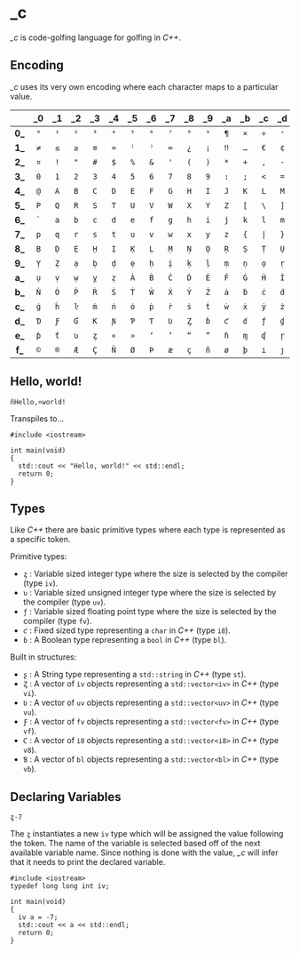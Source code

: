 # _c

_\_c_ is code-golfing language for golfing in _C++_.

## Encoding

_\_c_ uses its very own encoding where each character maps to a particular value.

|         | \_0  | \_1  | \_2  | \_3  | \_4  | \_5  | \_6  | \_7  | \_8  | \_9  | \_a  | \_b  | \_c  | \_d  | \_e  | \_f  |
|:-------:|:---:|:---:|:---:|:---:|:---:|:---:|:---:|:---:|:---:|:---:|:---:|:---:|:---:|:---:|:---:|:---:|
  **0\_** | `⁰` | `¹` | `²` | `³` | `⁴` | `⁵` | `⁶` | `⁷` | `⁸` | `⁹` | `¶` | `×` | `÷` | `⁺` | `⁻` | `⁼` |
  **1\_** | `≠` | `≤` | `≥` | `≡` | `≈` | `⁽` | `⁾` | `∞` | `¿` | `¡` | `‼` | `…` | `€` | `¢` | `£` | `¥` |
  **2\_** | `¤` | `!` | `"` | `#` | `$` | `%` | `&` | `'` | `(` | `)` | `*` | `+` | `,` | `-` | `.` | `/` |
  **3\_** | `0` | `1` | `2` | `3` | `4` | `5` | `6` | `7` | `8` | `9` | `:` | `;` | `<` | `=` | `>` | `?` |
  **4\_** | `@` | `A` | `B` | `C` | `D` | `E` | `F` | `G` | `H` | `I` | `J` | `K` | `L` | `M` | `N` | `O` |
  **5\_** | `P` | `Q` | `R` | `S` | `T` | `U` | `V` | `W` | `X` | `Y` | `Z` | `[` | `\` | `]` | `^` | `_` |
  **6\_** |<code>`</code>| `a` | `b` | `c` | `d` | `e` | `f` | `g` | `h` | `i` | `j` | `k` | `l` | `m` | `n` | `o` |
  **7\_** | `p` | `q` | `r` | `s` | `t` | `u` | `v` | `w` | `x` | `y` | `z` | `{` | <code>\|</code> | `}` | `~` | `Ạ` |
  **8\_** | `Ḅ` | `Ḍ` | `Ẹ` | `Ḥ` | `Ị` | `Ḳ` | `Ḷ` | `Ṃ` | `Ṇ` | `Ọ` | `Ṛ` | `Ṣ` | `Ṭ` | `Ụ` | `Ṿ` | `Ẉ` |
  **9\_** | `Ỵ` | `Ẓ` | `ạ` | `ḅ` | `ḍ` | `ẹ` | `ḥ` | `ị` | `ḳ` | `ḷ` | `ṃ` | `ṇ` | `ọ` | `ṛ` | `ṣ` | `ṭ` |
  **a\_** | `ụ` | `ṿ` | `ẉ` | `ỵ` | `ẓ` | `Ȧ` | `Ḃ` | `Ċ` | `Ḋ` | `Ė` | `Ḟ` | `Ġ` | `Ḣ` | `İ` | `Ŀ` | `Ṁ` |
  **b\_** | `Ṅ` | `Ȯ` | `Ṗ` | `Ṙ` | `Ṡ` | `Ṫ` | `Ẇ` | `Ẋ` | `Ẏ` | `Ż` | `ȧ` | `ḃ` | `ċ` | `ḋ` | `ė` | `ḟ` |
  **c\_** | `ġ` | `ḣ` | `ŀ` | `ṁ` | `ṅ` | `ȯ` | `ṗ` | `ṙ` | `ṡ` | `ṫ` | `ẇ` | `ẋ` | `ẏ` | `ż` | `Ɓ` | `Ƈ` |
  **d\_** | `Ɗ` | `Ƒ` | `Ɠ` | `Ƙ` | `Ɲ` | `Ƥ` | `Ƭ` | `Ʋ` | `Ȥ` | `ɓ` | `ƈ` | `ɗ` | `ƒ` | `ɠ` | `ƙ` | `ɲ` |
  **e\_** | `ƥ` | `ƭ` | `ʋ` | `ȥ` | `«` | `»` | `‘` | `’` | `“` | `”` | `ɦ` | `ɱ` | `ʠ` | `ɼ` | `ʂ` | `¦` |
  **f\_** | `©` | `®` | `Æ` | `Ç` | `Ñ` | `Ø` | `Þ` | `æ` | `ç` | `ñ` | `ø` | `þ` | `ı` | `ȷ` | <code> </code> | \n |


## Hello, world!

```
ñHello,¤world!
```
Transpiles to...
```
#include <iostream>

int main(void)
{
  std::cout << "Hello, world!" << std::endl;
  return 0;
}
```

## Types

Like _C++_ there are basic primitive types where each type is represented as a specific token.

Primitive types:

 * `ȥ` : Variable sized integer type where the size is selected by the compiler (type `iv`).
 * `ʋ` : Variable sized unsigned integer type where the size is selected by the compiler (type `uv`).
 * `ƒ` : Variable sized floating point type where the size is selected by the compiler (type `fv`).
 * `ƈ` : Fixed sized type representing a `char` in _C++_ (type `i8`).
 * `ɓ` : A Boolean type representing a `bool` in _C++_ (type `bl`).

Built in structures:
 
 * `ʂ` : A String type representing a `std::string` in _C++_ (type `st`).
 * `Ȥ` : A vector of `iv` objects representing a `std::vector<iv>` in _C++_ (type `vi`).
 * `Ʋ` : A vector of `uv` objects representing a `std::vector<uv>` in _C++_ (type `vu`).
 * `Ƒ` : A vector of `fv` objects representing a `std::vector<fv>` in _C++_ (type `vf`).
 * `Ƈ` : A vector of `i8` objects representing a `std::vector<i8>` in _C++_ (type `v8`).
 * `Ɓ` : A vector of `bl` objects representing a `std::vector<bl>` in _C++_ (type `vb`).

## Declaring Variables

```
ȥ-7
```

The `ȥ` instantiates a new `iv` type which will be assigned the value following the token. The name of the variable
is selected based off of the next available variable name. Since nothing is done with the value, _\_c_ will infer that
it needs to print the declared variable.

```
#include <iostream>
typedef long long int iv;

int main(void)
{
  iv a = -7;
  std::cout << a << std::endl;
  return 0;
}
```
